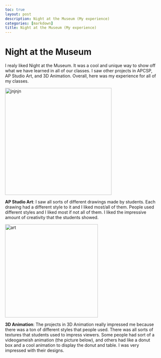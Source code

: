 ```yaml
---
toc: true
layout: post
description: Night at the Museum (My experience)
categories: [markdown]
title: Night at the Museum (My experience)
---
```


# Night at the Museum 

I realy liked Night at the Museum. It was a cool and unique way to show off what we have learned in all of our classes. I saw other projects in APCSP, AP Studio Art, and 3D Animation. Overall, here was my experience for all of my classes. 

<img width="350" alt="jnjnjn" src="https://user-images.githubusercontent.com/111467009/200435064-a626a60a-98e5-46ae-91cc-537104ef3639.png">


**AP Studio Art**: I saw all sorts of different drawings made by students. Each drawing had a different style to it and I liked most/all of them. People used different styles and I liked most if not all of them. I liked the impressive amount of creativity that the students showed.

<img width="305" alt="art" src="https://user-images.githubusercontent.com/111467009/200434440-ff817f1b-4184-4822-8f53-b939817c59df.png">


**3D Animation**: The projects in 3D Animation really impressed me because there was a ton of different styles that people used. There was all sorts of textures that students used to impress viewers. Some people had sort of a videogameish animation (the picture below), and others had like a donut box and a cool animation to display the donut and table. I was very impressed with their designs. 










